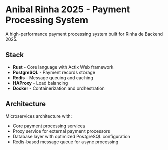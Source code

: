 # Anibal Rinha 2025 - Payment Processing System

A high-performance payment processing system built for Rinha de Backend 2025.

## Stack

- **Rust** - Core language with Actix Web framework
- **PostgreSQL** - Payment records storage
- **Redis** - Message queuing and caching
- **HAProxy** - Load balancing
- **Docker** - Containerization and orchestration

## Architecture

Microservices architecture with:
- Core payment processing services
- Proxy service for external payment processors
- Database layer with optimized PostgreSQL configuration
- Redis-based message queue for async processing 
